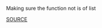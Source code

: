Making sure the function not is of list

[SOURCE](https://docs.aws.amazon.com/AWSCloudFormation/latest/UserGuide/intrinsic-function-reference-getavailabilityzones.html)